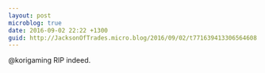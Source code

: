 ```yaml
---
layout: post
microblog: true
date: 2016-09-02 22:22 +1300
guid: http://JacksonOfTrades.micro.blog/2016/09/02/t771639413306564608.html
---
```

@korigaming RIP indeed.
